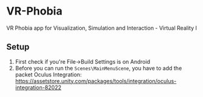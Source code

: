 # VR-Phobia
VR Phobia app for Visualization, Simulation and Interaction - Virtual Reality I

## Setup
1. First check if you're File->Build Settings is on Android
2. Before you can run the `Scenes\MainMenuScene`, you have to add the packet Oculus Integration: https://assetstore.unity.com/packages/tools/integration/oculus-integration-82022
